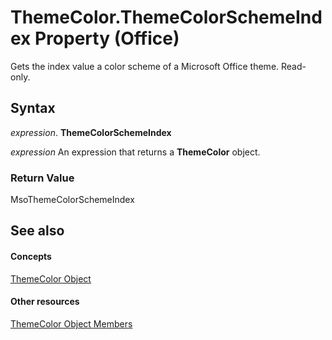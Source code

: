
# ThemeColor.ThemeColorSchemeIndex Property (Office)

Gets the index value a color scheme of a Microsoft Office theme. Read-only.


## Syntax

 _expression_. **ThemeColorSchemeIndex**

 _expression_ An expression that returns a **ThemeColor** object.


### Return Value

MsoThemeColorSchemeIndex


## See also


#### Concepts


[ThemeColor Object](357605ea-247d-b151-0286-4e2413658c3f.md)
#### Other resources


[ThemeColor Object Members](88735add-61c1-34e4-fa95-3f028e97aa87.md)
